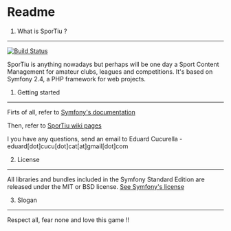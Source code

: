 Readme
======

1) What is SporTiu ?
---------------------------

[![Build Status](https://secure.travis-ci.org/ecucurella/SporTiu.png?branch=master)](http://travis-ci.org/ecucurella/SporTiu)

SporTiu is anything nowadays but perhaps will be one day a Sport Content Management for amateur clubs, leagues and competitions. It's based on Symfony 2.4, a PHP framework for web projects.

1) Getting started
------------------

Firts of all, refer to [Symfony's documentation](http://symfony.com/doc/current/index.html)

Then, refer to [SporTiu wiki pages](https://github.com/ecucurella/SporTiu/wiki)

I you have any questions, send an email to Eduard Cucurella - eduard[dot]cucu[dot]cat[at]gmail[dot]com


2) License
----------

All libraries and bundles included in the Symfony Standard Edition are
released under the MIT or BSD license. 
[See Symfony's license](https://github.com/ecucurella/SporTiu/blob/master/LICENSE)

3) Slogan
---------

Respect all, fear none and love this game !!

